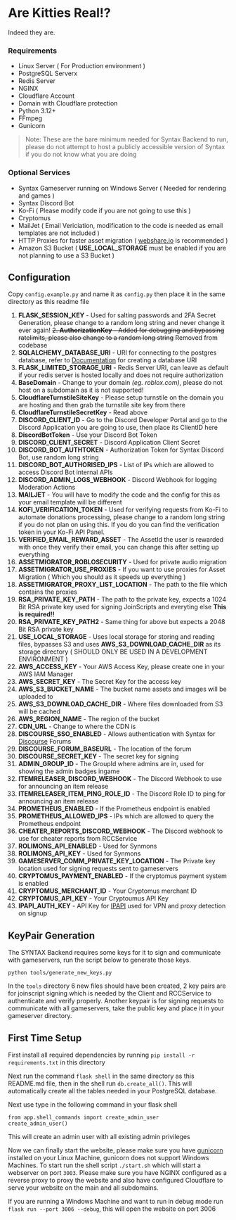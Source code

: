 # Are Kitties Real!?
Indeed they are.
### Requirements 
 - Linux Server ( For Production environment )
 - PostgreSQL Serverx
 - Redis Server
 - NGINX
 - Cloudflare Account
 - Domain with Cloudflare protection
 - Python 3.12+
 - FFmpeg
 - Gunicorn 

> Note: These are the bare minimum needed for Syntax Backend to run, please do not attempt to host a publicly accessible version of Syntax if you do not know what you are doing

### Optional Services
 - Syntax Gameserver running on Windows Server ( Needed for rendering and games )
 - Syntax Discord Bot
 - Ko-Fi ( Please modify code if you are not going to use this )
 - Cryptomus
 - MailJet ( Email Vericiation, modification to the code is needed as email templates are not included )
 - HTTP Proxies for faster asset migration ( [webshare.io](https://webshare.io/) is recommended )
 - Amazon S3 Bucket ( **USE_LOCAL_STORAGE** must be enabled if you are not planning to use a S3 Bucket )

## Configuration
Copy `config.example.py` and name it as `config.py` then place it in the same directory as this readme file

1. **FLASK_SESSION_KEY** - Used for salting passwords and 2FA Secret Generation, please change to a random long string and never change it ever again!
~~2. **AuthorizationKey** - Added for debugging and bypassing ratelimits, please also change to a random long string~~ Removed from codebase
3. **SQLALCHEMY_DATABASE_URI** - URI for connecting to the postgres database, refer to [Documentation](https://flask-sqlalchemy.palletsprojects.com/en/2.x/config/) for creating a database URI
4. **FLASK_LIMITED_STORAGE_URI** - Redis Server URI, can leave as default if your redis server is hosted locally and does not require authorization
5. **BaseDomain** - Change to your domain *(eg. roblox.com)*, please do not host on a subdomain as it is not supported!
6. **CloudflareTurnstileSiteKey** - Please setup turnstile on the domain you are hosting and then grab the turnstile site key from there
7. **CloudflareTurnstileSecretKey** - Read above
8. **DISCORD_CLIENT_ID** - Go to the Discord Developer Portal and go to the Discord Application you are going to use, then place its ClientID here
9. **DiscordBotToken** - Use your Discord Bot Token
10. **DISCORD_CLIENT_SECRET** - Discord Application Client Secret
11. **DISCORD_BOT_AUTHTOKEN** - Authorization Token for Syntax Discord Bot, use random long string
12. **DISCORD_BOT_AUTHORISED_IPS** - List of IPs which are allowed to access Discord Bot internal APIs
13. **DISCORD_ADMIN_LOGS_WEBHOOK** - Discord Webhook for logging Moderation Actions
14. **MAILJET** - You will have to modify the code and the config for this as your email template will be different
15. **KOFI_VERIFICATION_TOKEN** - Used for verifying requests from Ko-Fi to automate donations processing, please change to a random long string if you do not plan on using this. If you do you can find the verification token in your Ko-Fi API Panel.
16. **VERIFIED_EMAIL_REWARD_ASSET** - The AssetId the user is rewarded with once they verify their email, you can change this after setting up everything
17. **ASSETMIGRATOR_ROBLOSECURITY** - Used for private audio migration
18. **ASSETMIGRATOR_USE_PROXIES** - If you want to use proxies for Asset Migration ( Which you should as it speeds up everything )
19. **ASSETMIGRATOR_PROXY_LIST_LOCATION** - The path to the file which contains the proxies
20. **RSA_PRIVATE_KEY_PATH** - The path to the private key, expects a 1024 Bit RSA private key used for signing JoinScripts and everyting else **This is required!!**
21. **RSA_PRIVATE_KEY_PATH2** - Same thing for above but expects a 2048 Bit RSA private key
22. **USE_LOCAL_STORAGE** - Uses local storage for storing and reading files, bypasses S3 and uses **AWS_S3_DOWNLOAD_CACHE_DIR** as its storage directory  ( SHOULD ONLY BE USED IN A DEVELOPMENT ENVIRONMENT )
23. **AWS_ACCESS_KEY** - Your AWS Access Key, please create one in your AWS IAM Manager
24. **AWS_SECRET_KEY** - The Secret Key for the access key
25. **AWS_S3_BUCKET_NAME** - The bucket name assets and images will be uploaded to
26. **AWS_S3_DOWNLOAD_CACHE_DIR** - Where files downloaded from S3 will be cached
27. **AWS_REGION_NAME** - The region of the bucket
28. **CDN_URL** - Change to where the CDN is
29. **DISCOURSE_SSO_ENABLED** - Allows authentication with Syntax for [Discourse](https://www.discourse.org/) Forums
30. **DISCOURSE_FORUM_BASEURL** - The location of the forum
31. **DISCOURSE_SECRET_KEY** - The secret key for signing
32. **ADMIN_GROUP_ID** - The GroupId where admins are in, used for showing the admin badges ingame
33. **ITEMRELEASER_DISCORD_WEBHOOK** - The Discord Webhook to use for announcing an item release
34. **ITEMRELEASER_ITEM_PING_ROLE_ID** - The Discord Role ID to ping for announcing an item release
35. **PROMETHEUS_ENABLED** - If the Prometheus endpoint is enabled
36. **PROMETHEUS_ALLOWED_IPS** - IPs which are allowed to query the Prometheus endpoint
37. **CHEATER_REPORTS_DISCORD_WEBHOOK** - The Discord webhook to use for cheater reports from RCCService
38. **ROLIMONS_API_ENABLED** - Used for Synmons
39. **ROLIMONS_API_KEY** - Used for Synmons
40. **GAMESERVER_COMM_PRIVATE_KEY_LOCATION** - The Private key location used for signing requests sent to gameservers
41. **CRYPTOMUS_PAYMENT_ENABLED** - If the cryptomus payment system is enabled
42. **CRYPTOMUS_MERCHANT_ID** - Your Cryptomus merchant ID
43. **CRYPTOMUS_API_KEY** - Your Cryptoumus API Key
44. **IPAPI_AUTH_KEY** - API Key for [IPAPI](https://ipapi.co/) used for VPN and proxy detection on signup

## KeyPair Generation
The SYNTAX Backend requires some keys for it to sign and communicate with gameservers, run the script below to generate those keys.
```
python tools/generate_new_keys.py
```

In the `tools` directory 6 new files should have been created, 2 key pairs are for joinscript signing which is needed by the Client and RCCService to authenticate and verify properly.
Another keypair is for signing requests to communicate with all gameservers, take the public key and place it in your gameserver directory.

## First Time Setup

First install all required dependencies by running `pip install -r requirements.txt` in this directory

Next run the command `flask shell` in the same directory as this README.md file, then in the shell run `db.create_all()`.
This will automatically create all the tables needed in your PostgreSQL database.

Next use type in the following command in your flask shell
```
from app.shell_commands import create_admin_user
create_admin_user()
```
This will create an admin user with all existing admin privileges

Now we can finally start the website, please make sure you have [gunicorn](https://gunicorn.org/) installed on your Linux Machine, gunicorn does not support Windows Machines. To start run the shell script `./start.sh` which will start a webserver on port `3003`. Please make sure you have NGINX configured as a reverse proxy to proxy the website and also have configured Cloudflare to serve your website on the main and all subdomains.

If you are running a Windows Machine and want to run in debug mode run `flask run --port 3006 --debug`, this will open the website on port 3006
